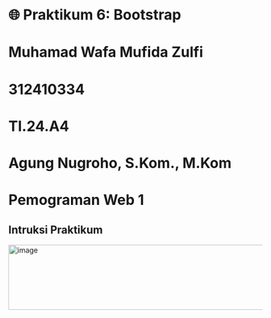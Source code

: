 # 🌐 Praktikum 6: Bootstrap
# Muhamad Wafa Mufida Zulfi
# 312410334
# TI.24.A4
# Agung Nugroho, S.Kom., M.Kom
# Pemograman Web 1

## Intruksi Praktikum
<img width="586" height="129" alt="image" src="https://github.com/user-attachments/assets/00a4e263-6e60-4684-91da-16d9575fbfdd" />
